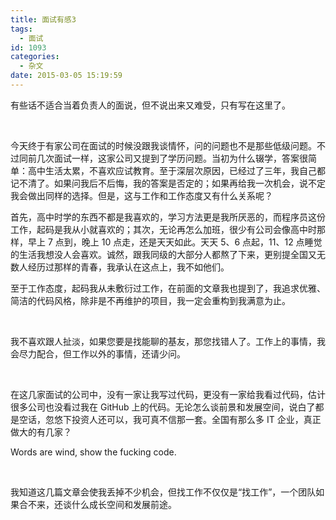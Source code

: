 ```yaml
---
title: 面试有感3
tags:
  - 面试
id: 1093
categories:
  - 杂文
date: 2015-03-05 15:19:59
---
```


有些话不适合当着负责人的面说，但不说出来又难受，只有写在这里了。

&nbsp;

今天终于有家公司在面试的时候没跟我谈情怀，问的问题也不是那些低级问题。不过同前几次面试一样，这家公司又提到了学历问题。当初为什么辍学，答案很简单：高中生活太累，不喜欢应试教育。至于深层次原因，已经过了三年，我自己都记不清了。如果问我后不后悔，我的答案是否定的；如果再给我一次机会，说不定我会做出同样的选择。但是，这与工作和工作态度又有什么关系呢？

首先，高中时学的东西不都是我喜欢的，学习方法更是我所厌恶的，而程序员这份工作，起码是我从小就喜欢的；其次，无论再怎么加班，很少有公司会像高中时那样，早上 7 点到，晚上 10 点走，还是天天如此。天天 5、6 点起，11、12 点睡觉的生活我想没人会喜欢。诚然，跟我同级的大部分人都熬了下来，更别提全国又无数人经历过那样的青春，我承认在这点上，我不如他们。

至于工作态度，起码我从未敷衍过工作，在前面的文章我也提到了，我追求优雅、简洁的代码风格，除非是不再维护的项目，我一定会重构到我满意为止。

&nbsp;

我不喜欢跟人扯淡，如果您要是找能聊的基友，那您找错人了。工作上的事情，我会尽力配合，但工作以外的事情，还请少问。

&nbsp;

在这几家面试的公司中，没有一家让我写过代码，更没有一家给我看过代码，估计很多公司也没看过我在 GitHub 上的代码。无论怎么谈前景和发展空间，说白了都是空话，忽悠下投资人还可以，我可真不信那一套。全国有那么多 IT 企业，真正做大的有几家？

Words are wind, show the fucking code.

&nbsp;

我知道这几篇文章会使我丢掉不少机会，但找工作不仅仅是“找工作”，一个团队如果合不来，还谈什么成长空间和发展前途。